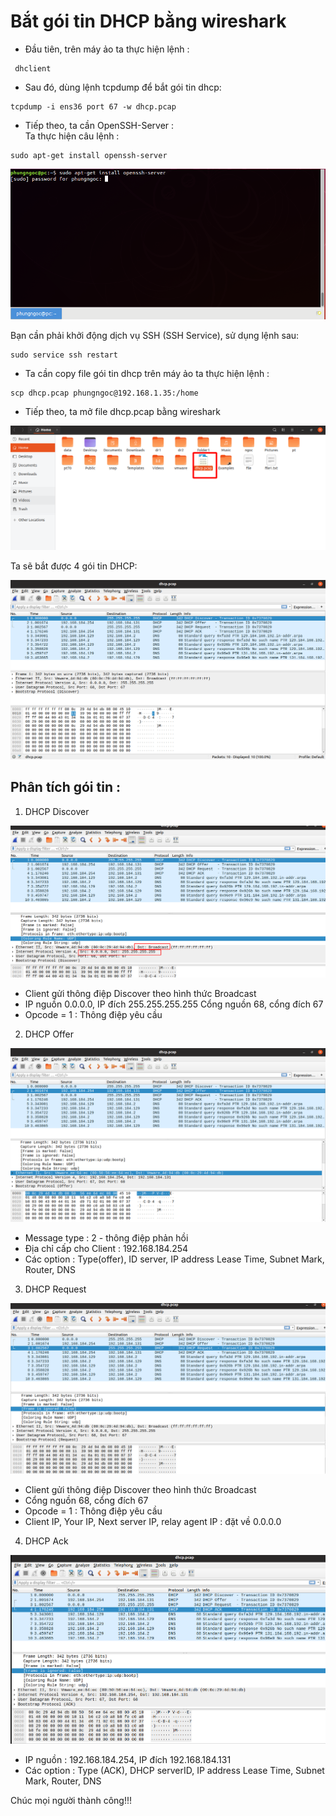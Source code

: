 # Bắt gói tin DHCP bằng wireshark
- Đầu tiên, trên máy ảo ta thực hiện lệnh :
```
 dhclient
```
- Sau đó, dùng lệnh tcpdump để bắt gói tin dhcp:
```
tcpdump -i ens36 port 67 -w dhcp.pcap
```
- Tiếp theo, ta cần  OpenSSH-Server :  
Ta thực hiện câu lệnh :
```
sudo apt-get install openssh-server
```
![](../images/2019-05-28_19-43.png)

Bạn cần phải khởi động dịch vụ SSH (SSH Service), sử dụng lệnh sau:
```
sudo service ssh restart
```

- Ta cần copy file gói tin dhcp trên máy ảo ta thực hiện lệnh :
``` 
scp dhcp.pcap phungngoc@192.168.1.35:/home
```
- Tiếp theo, ta mở file dhcp.pcap bằng wireshark

![](../images/2019-05-28_19-50_1.png)

Ta sẽ bắt được 4 gói tin DHCP:

![](../images/2019-05-28_19-50.png)

##  Phân tích gói tin :
1. DHCP Discover

![](../images/2019-05-28_20-00.png)

- Client gửi thông điệp Discover theo hình thức Broadcast
- IP nguồn 0.0.0.0, IP đích 255.255.255.255
Cổng nguồn 68, cổng đích 67  
- Opcode = 1 : Thông điệp yêu cầu
2. DHCP Offer

![](../images/2019-05-28_20-04.png) 

- Message type : 2 - thông điệp phản hồi
- Địa chỉ cấp cho Client : 192.168.184.254
- Các option : Type(offer), ID server, IP address Lease Time, Subnet Mark, Router, DNS

3.  DHCP Request

![](../images/2019-05-28_20-09.png)

- Client gửi thông điệp Discover theo hình thức Broadcast
- Cổng nguồn 68, cổng đích 67
- Opcode = 1 : Thông điệp yêu cầu
- Client IP, Your IP, Next server IP, relay agent IP : đặt về 0.0.0.0

4. DHCP Ack

![](../images/2019-05-28_20-08.png)

- IP nguồn : 192.168.184.254, IP đích 192.168.184.131
- Các option : Type (ACK), DHCP serverID, IP address Lease Time, Subnet Mark, Router, DNS


Chúc mọi người thành công!!!